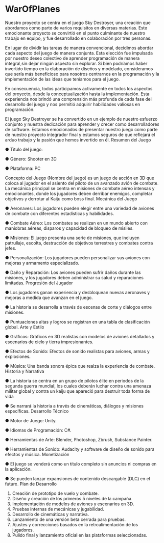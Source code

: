 # WarOfPlanes
Nuestro proyecto se centra en el juego Sky Destroyer, una creación que abordamos como parte de varios requisitos en diversas materias. Este emocionante proyecto se convirtió en
el punto culminante de nuestro trabajo en equipo, y fue desarrollado en colaboración por tres personas.

En lugar de dividir las tareas de manera convencional, decidimos abordar cada aspecto del juego de manera conjunta. 
Esta elección fue impulsada por nuestro deseo colectivo de aprender programación de manera integral,sin dejar ningún aspecto sin explorar. 
Si bien podríamos haber invertido tiempo en la elaboración de diseños y modelado, consideramos que sería más beneficioso para nosotros
centrarnos en la programación y la implementación de las ideas que teníamos para el juego.

En consecuencia, todos participamos activamente en todos los aspectos del proyecto, desde la conceptualización hasta la implementación.
Esta experiencia nos brindó una comprensión más profunda de cada fase del desarrollo del juego y nos permitió adquirir habilidades valiosas en programación.

El juego Sky Destroyer se ha convertido en un ejemplo de nuestro esfuerzo conjunto y nuestra dedicación para aprender y crecer como desarrolladores de software. 
Estamos emocionados de presentar nuestro juego como parte de nuestro proyecto integrador final y estamos seguros de que reflejará el arduo trabajo y la pasión que hemos invertido en él.
Resumen del Juego

● Título del juego:

● Género: Shooter en 3D

● Plataforma: PC

Concepto del Juego
(Nombre del juego) es un juego de acción en 3D que coloca al jugador en el asiento
del piloto de un avanzado avión de combate. La mecánica principal se centra en
misiones de combate aéreo intensas y emocionantes, donde los jugadores deben
derribar enemigos, completar objetivos y derrotar al Kaiju como boss final.
Mecánica del Juego

● Aeronaves: Los jugadores pueden elegir entre una variedad de aviones de combate
con diferentes estadísticas y habilidades.

● Combate Aéreo: Los combates se realizan en un mundo abierto con maniobras
aéreas, disparos y capacidad de bloqueo de misiles.

● Misiones: El juego presenta una serie de misiones, que incluyen patrullaje, escolta,
destrucción de objetivos terrestres y combates contra jefes.

● Personalización: Los jugadores pueden personalizar sus aviones con mejoras y
armamento especializado.

● Daño y Reparación: Los aviones pueden sufrir daños durante las misiones, y los
jugadores deben administrar su salud y reparaciones limitadas.
Progresión del Jugador

● Los jugadores ganan experiencia y desbloquean nuevas aeronaves y mejoras a
medida que avanzan en el juego.

● La historia se desarrolla a través de escenas de corte y diálogos entre misiones.

● Puntuaciones altas y logros se registran en una tabla de clasificación global.
Arte y Estilo

● Gráficos: Gráficos en 3D realistas con modelos de aviones detallados y escenarios
de cielo y tierra impresionantes.

● Efectos de Sonido: Efectos de sonido realistas para aviones, armas y explosiones.

● Música: Una banda sonora épica que realza la experiencia de combate.
Historia y Narrativa

● La historia se centra en un grupo de pilotos élite en periodos de la segunda guerra
mundial, los cuales deberán luchar contra una amenaza militar global y contra un
kaiju que apareció para destruir toda forma de vida

● Se narrará la historia a través de cinemáticas, diálogos y misiones específicas.
Desarrollo Técnico

● Motor de Juego: Unity.

● Idiomas de Programación: C#.

● Herramientas de Arte: Blender, Photoshop, Zbrush, Substance Painter.

● Herramientas de Sonido: Audacity y software de diseño de sonido para efectos y
música.
Monetización

● El juego se venderá como un título completo sin anuncios ni compras en la
aplicación.

● Se pueden lanzar expansiones de contenido descargable (DLC) en el futuro.
Plan de Desarrollo

1. Creación de prototipo de vuelo y combate.
2. Diseño y creación de los primeros 5 niveles de la campaña.
3. Implementación de modelos de aviones y escenarios en 3D.
4. Pruebas internas de mecánicas y jugabilidad.
5. Desarrollo de cinemáticas y narrativa.
6. Lanzamiento de una versión beta cerrada para pruebas.
7. Ajustes y correcciones basados en la retroalimentación de los jugadores.
8. Pulido final y lanzamiento oficial en las plataformas seleccionadas.
